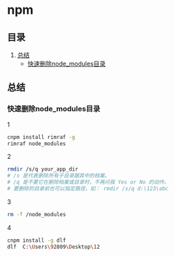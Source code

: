 # npm

## 目录

1. [总结](#总结)
   - [快速删除node_modules目录](#快速删除node_modules目录)

## 总结

### 快速删除node_modules目录

1

```sh
cnpm install rimraf -g
rimraf node_modules
```

2

```sh
rmdir /s/q your_app_dir
# /s 是代表删除所有子目录跟其中的档案。
# /q 是不要它在删除档案或目录时，不再问我 Yes or No 的动作。
# 要删除的目录前也可以指定路径，如： rmdir /s/q d:\123\abc
```

3

```sh
rm -f /node_modules
```

4

```sh
cnpm install -g dlf
dlf  C:\Users\92809\Desktop\12
```

